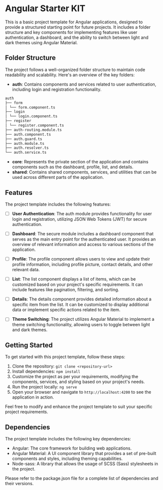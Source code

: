 # Angular Starter KIT

This is a basic project template for Angular applications, designed to provide a structured starting point for future projects. It includes a folder structure and key components for implementing features like user authentication, a dashboard, and the ability to switch between light and dark themes using Angular Material.

## Folder Structure

The project follows a well-organized folder structure to maintain code readability and scalability. Here's an overview of the key folders:

- **auth**: Contains components and services related to user authentication, including login and registration functionality.

```bash
auth
├── form
│ └── form.component.ts
├── login
│ └── login.component.ts
├── register
│ └── register.component.ts
├── auth-routing.module.ts
├── auth.component.ts
├── auth.guard.ts
├── auth.module.ts
├── auth.resolver.ts
└── auth.service.ts

```

- **core**: Represents the private section of the application and contains components such as the dashboard, profile, list, and details.
- **shared**: Contains shared components, services, and utilities that can be used across different parts of the application.

## Features

The project template includes the following features:

- [ ] **User Authentication**: The auth module provides functionality for user login and registration, utilizing JSON Web Tokens (JWT) for secure authentication.

- [ ] **Dashboard**: The secure module includes a dashboard component that serves as the main entry point for the authenticated user. It provides an overview of relevant information and access to various sections of the application.

- [ ] **Profile**: The profile component allows users to view and update their profile information, including profile picture, contact details, and other relevant data.

- [ ] **List**: The list component displays a list of items, which can be customized based on your project's specific requirements. It can include features like pagination, filtering, and sorting.

- [ ] **Details**: The details component provides detailed information about a specific item from the list. It can be customized to display additional data or implement specific actions related to the item.

- [ ] **Theme Switching**: The project utilizes Angular Material to implement a theme switching functionality, allowing users to toggle between light and dark themes.

## Getting Started

To get started with this project template, follow these steps:

1. Clone the repository: `git clone <repository-url>`
2. Install dependencies: `npm install`
3. Customize the project as per your requirements, modifying the components, services, and styling based on your project's needs.
4. Run the project locally: `ng serve`
5. Open your browser and navigate to `http://localhost:4200` to see the application in action.

Feel free to modify and enhance the project template to suit your specific project requirements.

## Dependencies

The project template includes the following key dependencies:

- Angular: The core framework for building web applications.
- Angular Material: A UI component library that provides a set of pre-built components and styles, including theming capabilities.
- Node-sass: A library that allows the usage of SCSS (Sass) stylesheets in the project.

Please refer to the package.json file for a complete list of dependencies and their versions.
